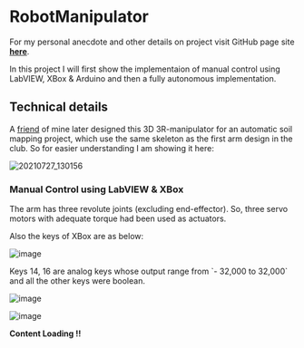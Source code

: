 # RobotManipulator
<p> For my personal anecdote and other details on project visit GitHub page site <a href = "https://jeevan-ti.github.io/RobotManipulator/"><b>here</b></a>.</p>
<p>In this project I will first show the implementaion of manual control using LabVIEW, XBox & Arduino and then a fully autonomous implementation.
  
## Technical details
<p> A <a href = "https://www.linkedin.com/in/vinaykumarreddykomma/">friend</a> of mine later designed this 3D 3R-manipulator for an automatic soil mapping project, which use the same skeleton as the first arm design in the club. So for easier understanding I am showing it here: </p>

![20210727_130156](https://user-images.githubusercontent.com/49190581/127200899-f5317628-6345-4f21-9465-e68cfa2b8640.gif)

### Manual Control using LabVIEW & XBox
<p>The arm has three revolute joints (excluding end-effector). So, three servo motors with adequate torque had been used as actuators.</p>
Also the keys of XBox are as below:

![image](https://user-images.githubusercontent.com/49190581/127202916-da942dde-f313-4e12-8a2a-4eb488e4f7c2.png)

<p>Keys 14, 16 are analog keys whose output range from `- 32,000 to 32,000` and all the other keys were boolean.</p>
  
![image](https://user-images.githubusercontent.com/49190581/127184973-cc0a5b1d-22e9-42f1-b72b-733f363ba98d.png)

![image](https://user-images.githubusercontent.com/49190581/127190143-81cf5fea-1d30-4465-9fd8-31c8f6327ec4.png)


**Content Loading !!**
